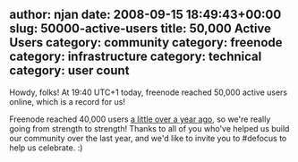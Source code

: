 author: njan
date: 2008-09-15 18:49:43+00:00
slug: 50000-active-users
title: 50,000 Active Users
category: community
category: freenode
category: infrastructure
category: technical
category: user count
---
Howdy, folks! At 19:40 UTC+1 today, freenode reached 50,000 active users online, which is a record for us!




Freenode reached 40,000 users [a little over a year ago](http://blog.freenode.net/?cat=11), so we're really going from strength to strength! Thanks to all of you who've helped us build our community over the last year, and we'd like to invite you to #defocus to help us celebrate. :)



